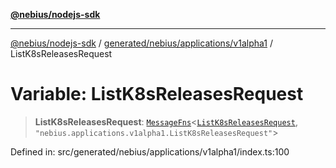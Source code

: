[**@nebius/nodejs-sdk**](../../../../../README.md)

***

[@nebius/nodejs-sdk](../../../../../README.md) / [generated/nebius/applications/v1alpha1](../README.md) / ListK8sReleasesRequest

# Variable: ListK8sReleasesRequest

> **ListK8sReleasesRequest**: [`MessageFns`](../../../../../runtime/protos/core/interfaces/MessageFns.md)\<[`ListK8sReleasesRequest`](../interfaces/ListK8sReleasesRequest.md), `"nebius.applications.v1alpha1.ListK8sReleasesRequest"`\>

Defined in: src/generated/nebius/applications/v1alpha1/index.ts:100
